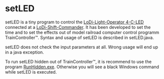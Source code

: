 # setLED

setLED is a tiny program to control the [LoDi-Light-Operator 4-C-LED](https://www.lokstoredigital.de/hardware/schalten/lodi-operator-4-c-led/) connected at a [LoDi-Shift-Commander](https://www.lokstoredigital.de/hardware/schalten/lodi-shift-commander/). It has been developed to set the time and to set the effects out of model railroad computer control programm TrainController™.  Syntax and usage of setLED is described in setLED.java. 

setLED does not check the input parameters at all. Wrong usage will end up in a java exception. 

To run setLED hidden out of TrainController™, it is recommend to use the program [RunHidden.exe](https://www.robvanderwoude.com/csharpexamples.php#RunHidden). Otherwise you will see a black Windows command while setLED is executed.
